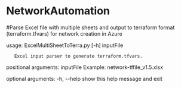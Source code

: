 # NetworkAutomation
#Parse Excel file with multiple sheets and output to terraform format (terraform.tfvars) for network creation in Azure

usage: ExcelMultiSheetToTerra.py [-h] inputFile

       Excel input parser to generate terraform.tfvars.

positional arguments:
  inputFile   Example: network-tffile_v1.5.xlsx

optional arguments:
  -h, --help  show this help message and exit

